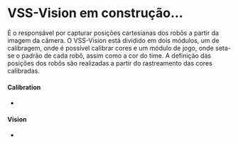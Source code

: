 # VSS-Vision em construção...

É o responsável por capturar posições cartesianas dos robôs a partir da imagem da câmera.
O VSS-Vision está dividido em dois módulos, um de calibragem, onde é possível calibrar cores 
e um módulo de jogo, onde seta-se o padrão de cada robô, assim como a cor do time.
 A definição das posições dos robôs são realizadas a partir do rastreamento das cores calibradas.

#### Calibration
-


#### Vision

-
